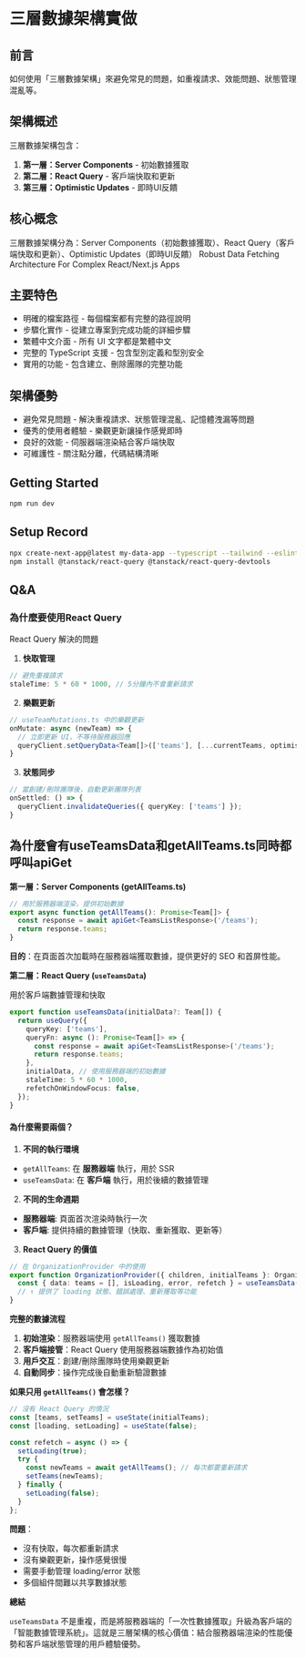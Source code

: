# 三層數據架構實做

## 前言

如何使用「三層數據架構」來避免常見的問題，如重複請求、效能問題、狀態管理混亂等。

## 架構概述

三層數據架構包含：
1. **第一層：Server Components** - 初始數據獲取
2. **第二層：React Query** - 客戶端快取和更新
3. **第三層：Optimistic Updates** - 即時UI反饋


## 核心概念
三層數據架構分為：Server Components（初始數據獲取）、React Query（客戶端快取和更新）、Optimistic Updates（即時UI反饋） Robust Data Fetching Architecture For Complex React/Next.js Apps

## 主要特色
- 明確的檔案路徑 - 每個檔案都有完整的路徑說明
- 步驟化實作 - 從建立專案到完成功能的詳細步驟
- 繁體中文介面 - 所有 UI 文字都是繁體中文
- 完整的 TypeScript 支援 - 包含型別定義和型別安全
- 實用的功能 - 包含建立、刪除團隊的完整功能

## 架構優勢
- 避免常見問題 - 解決重複請求、狀態管理混亂、記憶體洩漏等問題
- 優秀的使用者體驗 - 樂觀更新讓操作感覺即時
- 良好的效能 - 伺服器端渲染結合客戶端快取
- 可維護性 - 關注點分離，代碼結構清晰

## Getting Started

```bash
npm run dev
```

## Setup Record

```bash
npx create-next-app@latest my-data-app --typescript --tailwind --eslint --app
npm install @tanstack/react-query @tanstack/react-query-devtools
```

## Q&A


### 為什麼要使用React Query

React Query 解決的問題

1. **快取管理**
```typescript
// 避免重複請求
staleTime: 5 * 60 * 1000, // 5分鐘內不會重新請求
```

2. **樂觀更新**
```typescript
// useTeamMutations.ts 中的樂觀更新
onMutate: async (newTeam) => {
  // 立即更新 UI，不等待服務器回應
  queryClient.setQueryData<Team[]>(['teams'], [...currentTeams, optimisticTeam]);
}
```

3. **狀態同步**
```typescript
// 當創建/刪除團隊後，自動更新團隊列表
onSettled: () => {
  queryClient.invalidateQueries({ queryKey: ['teams'] });
}
```

## 為什麼會有useTeamsData和getAllTeams.ts同時都呼叫apiGet

**第一層：Server Components (getAllTeams.ts)**
```typescript
// 用於服務器端渲染，提供初始數據
export async function getAllTeams(): Promise<Team[]> {
  const response = await apiGet<TeamsListResponse>('/teams');
  return response.teams;
}
```
**目的**：在頁面首次加載時在服務器端獲取數據，提供更好的 SEO 和首屏性能。

**第二層：React Query (`useTeamsData`)**

用於客戶端數據管理和快取

```typescript
export function useTeamsData(initialData?: Team[]) {
  return useQuery({
    queryKey: ['teams'],
    queryFn: async (): Promise<Team[]> => {
      const response = await apiGet<TeamsListResponse>('/teams');
      return response.teams;
    },
    initialData, // 使用服務器端的初始數據
    staleTime: 5 * 60 * 1000,
    refetchOnWindowFocus: false,
  });
}
```

#### 為什麼需要兩個？

1. **不同的執行環境**
- `getAllTeams`: 在 **服務器端** 執行，用於 SSR
- `useTeamsData`: 在 **客戶端** 執行，用於後續的數據管理

2. **不同的生命週期**
- **服務器端**: 頁面首次渲染時執行一次
- **客戶端**: 提供持續的數據管理（快取、重新獲取、更新等）

3. **React Query 的價值**
```typescript
// 在 OrganizationProvider 中的使用
export function OrganizationProvider({ children, initialTeams }: OrganizationProviderProps) {
  const { data: teams = [], isLoading, error, refetch } = useTeamsData(initialTeams);
  // ↑ 提供了 loading 狀態、錯誤處理、重新獲取等功能
}
```

**完整的數據流程**

1. **初始渲染**：服務器端使用 `getAllTeams()` 獲取數據
2. **客戶端接管**：React Query 使用服務器端數據作為初始值
3. **用戶交互**：創建/刪除團隊時使用樂觀更新
4. **自動同步**：操作完成後自動重新驗證數據

**如果只用 `getAllTeams()` 會怎樣？**

```typescript
// 沒有 React Query 的情況
const [teams, setTeams] = useState(initialTeams);
const [loading, setLoading] = useState(false);

const refetch = async () => {
  setLoading(true);
  try {
    const newTeams = await getAllTeams(); // 每次都要重新請求
    setTeams(newTeams);
  } finally {
    setLoading(false);
  }
};
```

**問題**：
- 沒有快取，每次都重新請求
- 沒有樂觀更新，操作感覺很慢
- 需要手動管理 loading/error 狀態
- 多個組件間難以共享數據狀態

**總結**

`useTeamsData` 不是重複，而是將服務器端的「一次性數據獲取」升級為客戶端的「智能數據管理系統」。這就是三層架構的核心價值：結合服務器端渲染的性能優勢和客戶端狀態管理的用戶體驗優勢。
